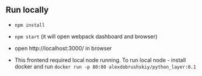 ## Run locally
 
 - `npm install`
 - `npm start` (it will open webpack dashboard and browser)
 - open http://localhost:3000/ in browser
 
 - This frontend required local node running. To run local node - install docker and run `docker run -p 80:80 alexdobrushskiy/python_layer:0.1`
 
